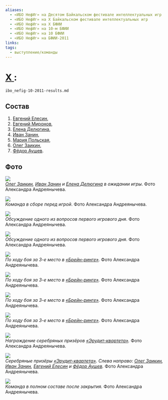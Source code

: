 ```yaml
---
aliases:
  - «ИБО НефИг» на Десятом Байкальском фестивале интеллектуальных игр
  - «ИБО НефИг» на X Байкальском фестивале интеллектуальных игр
  - «ИБО НефИг» на X БФИИ
  - «ИБО НефИг» на 10-м БФИИ
  - «ИБО НефИг» на 10 БФИИ
  - «ИБО НефИг» на БФИИ-2011
links: 
tags:
  - выступление/команды
---
```

# [X](bfii-10-2011.md)[ ](ibo_nefig.md):

```{.include}
ibo_nefig-10-2011-results.md
```

## Состав

1. [Евгений Елесин](elesin-10-2011), 
2. [Евгений Миронов](mironov_evgeniy-10-2011), 
3. [Елена Делюгина](delyugina-10-2011),
4. [Иван Занин](zanin_ivan-10-2011),
5. [Мария Польская](polskaya-10-2011),
6. [Олег Заикин](zaikin-10-2011),
7. [Фёдор Аушев](aushev-10-2011). 

## Фото

![](DSC_8032.JPG)<br>*[Олег Заикин](zaikin-10-2011), [Иван Занин](zanin_ivan-10-2011) и [Елена Делюгина](delyugina-10-2011) в ожидании игры*. Фото Александра Андреянычева.

![](DSC_8075.JPG)<br>*Команда в сборе перед игрой*. Фото Александра Андреянычева.

![](DSC_8107.JPG)<br>*Обсуждение одного из вопросов первого игрового дня*. Фото Александра Андреянычева.

![](DSC_8110.JPG)<br>*Обсуждение одного из вопросов первого игрового дня*. Фото Александра Андреянычева.

![](DSC_8134.JPG)<br>*По ходу боя за 3-е место в [«Брейн-ринге»](speedgame-10-2011-adults).* Фото Александра Андреянычева.

![](DSC_8136.JPG)<br>*По ходу боя за 3-е место в [«Брейн-ринге»](speedgame-10-2011-adults).* Фото Александра Андреянычева.

![](DSC_8137.JPG)<br>*По ходу боя за 3-е место в [«Брейн-ринге»](speedgame-10-2011-adults).* Фото Александра Андреянычева.

![](ibo_nefig_brain3.JPG)<br>*По ходу боя за 3-е место в [«Брейн-ринге»](speedgame-10-2011-adults).* Фото Александра Андреянычева.

![](DSC_8205.JPG)<br>*Награждение серебряных призёров [«Эрудит-квартета»](quartet-10-2011-adults.md).* Фото Александра Андреянычева.

![](ibo_nefig_quartet.JPG)<br>*Серебряные призёры [«Эрудит-квартета»](quartet-10-2011-adults.md). Слева направо: [Олег Заикин](zaikin-10-2011), [Иван Занин](zanin_ivan-10-2011), [Евгений Елесин](elesin-10-2011) и  [Фёдор Аушев](aushev-10-2011).* Фото Александра Андреянычева.

![](ibo_nefig.JPG)<br>*Команда в полном составе после закрытия.* Фото Александра Андреянычева.